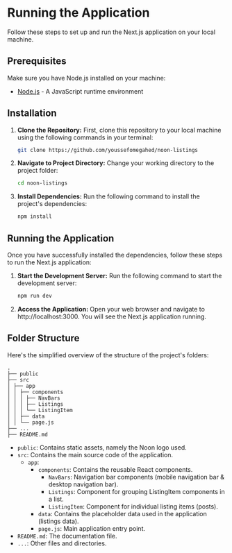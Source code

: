 # Running the Application

Follow these steps to set up and run the Next.js application on your local machine.

## Prerequisites

Make sure you have Node.js installed on your machine:

- [Node.js](https://nodejs.org/) - A JavaScript runtime environment

## Installation

1. **Clone the Repository:** First, clone this repository to your local machine using the following commands in your terminal:
   
   ```sh
   git clone https://github.com/youssefomegahed/noon-listings
   ```
   
3. **Navigate to Project Directory:** Change your working directory to the project folder:
   
   ```sh
   cd noon-listings
   ```
   
5. **Install Dependencies:** Run the following command to install the project's dependencies:
   
   ```sh
   npm install
   ```

## Running the Application

Once you have successfully installed the dependencies, follow these steps to run the Next.js application:

1. **Start the Development Server:** Run the following command to start the development server:

   ```sh
   npm run dev
   ```

2. **Access the Application:** Open your web browser and navigate to http://localhost:3000. You will see the Next.js application running.


## Folder Structure

Here's the simplified overview of the structure of the project's folders:

 ```
.
├── public
├── src
│ ├── app
│ │ ├── components
│ │ │ ├── NavBars
│ │ │ ├── Listings
│ │ │ └── ListingItem
│ │ ├── data
│ │ └── page.js
├── ...
├── README.md
 ```


- `public`: Contains static assets, namely the Noon logo used.
- `src`: Contains the main source code of the application.
  - `app`:
    - `components`: Contains the reusable React components.
      - `NavBars`: Navigation bar components (mobile navigation bar & desktop navigation bar).
      - `Listings`: Component for grouping ListingItem components in a list.
      - `ListingItem`: Component for individual listing items (posts).
    - `data`: Contains the placeholder data used in the application (listings data).
    - `page.js`: Main application entry point.
- `README.md`: The documentation file.
- `...`: Other files and directories.

